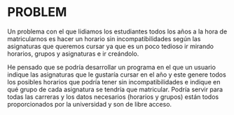 # PROBLEM

Un problema con el que lidiamos los estudiantes todos los años a la hora de matricularnos es hacer un horario sin incompatibilidades según las asignaturas que queremos cursar ya que es un poco tedioso ir mirando horarios, grupos y asignaturas e ir creándolo. 

He pensado que se podría desarrollar un programa en el que un usuario indique las asignaturas que le gustaría cursar en el año y este genere todos los posibles horarios que podría tener sin incompatibilidades e indique en qué grupo de cada asignatura se tendría que matricular. Podría servir para todas las carreras y los datos necesarios (horarios y grupos) están todos proporcionados por la universidad y son de libre acceso. 


